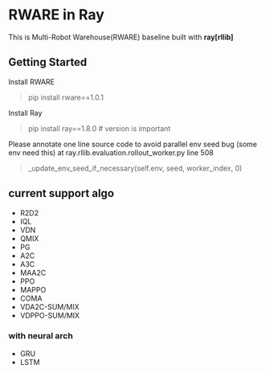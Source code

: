 # RWARE in Ray

This is Multi-Robot Warehouse(RWARE) baseline built with **ray[rllib]**

## Getting Started

Install RWARE
> pip install rware==1.0.1

Install Ray
> pip install ray==1.8.0 # version is important

Please annotate one line source code to avoid parallel env seed bug (some env need this)
at ray.rllib.evaluation.rollout_worker.py line 508

> _update_env_seed_if_necessary(self.env, seed, worker_index, 0)

## current support algo
- R2D2
- IQL  
- VDN
- QMIX
- PG
- A2C
- A3C
- MAA2C
- PPO
- MAPPO
- COMA
- VDA2C-SUM/MIX
- VDPPO-SUM/MIX
  
### with neural arch
- GRU
- LSTM



